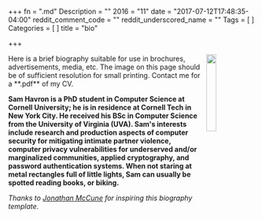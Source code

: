 +++
fn = ".md"
Description = ""
2016 = "11"
date = "2017-07-12T17:48:35-04:00"
reddit_comment_code = ""
reddit_underscored_name = ""
Tags = [
]
Categories = [
]
title = "bio"

+++

<img style="width:20%; height:20%;  float: right; margin: 0 0 10px 10px;" src="/img/portrait.jpg">
Here is a brief biography suitable for use in brochures, advertisements, media,
etc. The image on this page should be of sufficient resolution for small
printing. Contact me for a **.pdf** of my CV.

**Sam Havron is a PhD student in Computer Science at Cornell University; he is
in residence at Cornell Tech in New York City. 
He received his BSc in Computer Science from the University of Virginia (UVA).
Sam's interests include research and production aspects of computer security 
for mitigating intimate partner violence,
computer privacy vulnerabilities for underserved and/or marginalized communities, 
applied cryptography, and password authentication systems.
When not staring at metal rectangles full of little lights, 
Sam can usually be spotted reading books, or biking.**

_Thanks to [Jonathan McCune](https://users.ece.cmu.edu/~jmmccune/bio.html) for
inspiring this biography template_.
